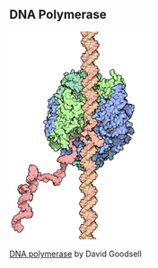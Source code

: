 ##  DNA Polymerase

<img src="resources/goodsell-polymerase-april-2003.png" style="width:50%;height:auto"/>

[DNA polymerase](http://www.rcsb.org/pdb/101/motm.do?momID=3) by David Goodsell
